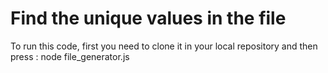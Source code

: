 # Find the unique values in the file
To run this code, first you need to clone it in your local repository and then press :
node file_generator.js
